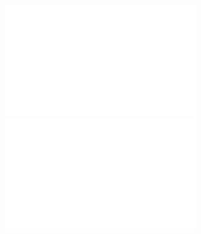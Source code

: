 <img src="https://github.com/3nt3/github-stats/blob/master/generated/overview.svg" />
<img src="https://github.com/3nt3/github-stats/blob/master/generated/languages.svg" />

